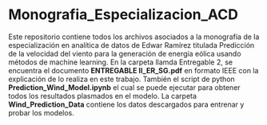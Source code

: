 # Monografia_Especializacion_ACD
Este repositorio contiene todos los archivos asociados a la monografía de la especialización en analítica de datos de Edwar Ramírez titulada Predicción de la velocidad del viento para la generación de energía eólica usando métodos de machine learning.
En la carpeta llamda Entregable 2, se encuentra el documento **ENTREGABLE II_ER_SG.pdf** en formato IEEE con la explicación de lo realiza en este trabajo. También el script de python **Prediction_Wind_Model.ipynb** el cual se puede ejecutar para obtener todos los resultados plasmados en el modelo. La carpeta **Wind_Prediction_Data** contiene los datos descargados para entrenar y probar los modelos.
